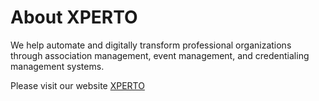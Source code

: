# About XPERTO

We help automate and digitally transform professional organizations through association management, event management, and credentialing management systems.

Please visit our website [XPERTO](https://www.xperto.ph/)